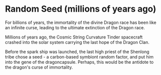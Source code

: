 # Random Seed (millions of years ago)

For billions of years, the immortality of the divine Dragon race has been like an infinite curse, leading to the ultimate extinction of the Dragon race.

Millions of years ago, the Cosmic String Curvature Tinder spacecraft crashed into the solar system carrying the last hope of the Dragon Clan.

Before the spark ship was launched, the last high priest of the Shenlong tribe chose a seed - a carbon-based symbiont random factor, and put him into the gene of the dragoncapsule. Perhaps, this would be the antidote to the dragon's curse of immortality.
